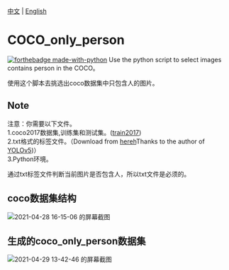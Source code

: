 [中文](https://github.com/SpongeBab/COCO_only_person) | [English](https://github.com/SpongeBab/COCO_only_person/blob/main/README-en.md)

# COCO_only_person
[![forthebadge made-with-python](http://ForTheBadge.com/images/badges/made-with-python.svg)](https://www.python.org/)
Use the python script to select images contains person in the COCO。

使用这个脚本去挑选出coco数据集中只包含人的图片。
## Note
注意：你需要以下文件。  
1.coco2017数据集,训练集和测试集。([train2017](http://images.cocodataset.org/zips/train2017.zip))  
2.txt格式的标签文件。（Download from [hereh](https://github.com/ultralytics/yolov5/releases/download/v1.0/coco2017labels.zip)Thanks to the author of [YOLOv5](https://github.com/ultralytics/yolov5))）  
3.Python环境。

通过txt标签文件判断当前图片是否包含人，所以txt文件是必须的。

## coco数据集结构
![2021-04-28 16-15-06 的屏幕截图](https://user-images.githubusercontent.com/65898238/116506804-99bf4a80-a8f0-11eb-95aa-17e422a8e1d1.png)


## 生成的coco_only_person数据集
![2021-04-29 13-42-46 的屏幕截图](https://user-images.githubusercontent.com/65898238/116506920-d8550500-a8f0-11eb-9f76-c86d84c2b99f.png)

